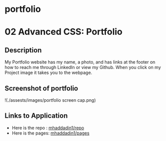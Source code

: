 # portfolio

# 02 Advanced CSS: Portfolio

## Description

My Portfolio website has my name, a photo, and has links at the footer on how to reach me through LinkedIn or view my Github. When you click on my Project image it takes you to the webpage.

## Screenshot of portfolio

!(./assests/images/portfolio screen cap.png)

## Links to Application

- Here is the repo : [mhaddadin1/repo](https://github.com/mhaddadin1/portfolio)
- Here is the pages: [mhaddadin1/pages](https://mhaddadin1.github.io/portfolio/)
